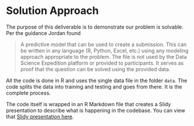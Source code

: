 # Solution Approach

The purpose of this deliverable is to demonstrate our problem is solvable. Per the guidance Jordan found

> A predictive model that can be used to create a submission. This can be written in any language (R, Python, Excel, etc.) using any modeling approach appropriate to the problem. The file is not used by the Data Science Expedition platform or provided to participants. It serves as proof that the question can be solved using the provided data.

All the code is done in R and uses the single data file in the folder `data`. The code splits the data into training and testing and goes from there. It is the complete process.

The code itself is wrapped in an R Markdown file that creates a Slidy presentation to describe what is happening in the codebase. You can view that [Slidy presentation here](http://jgendron.github.io/BuildAHackathon/).
